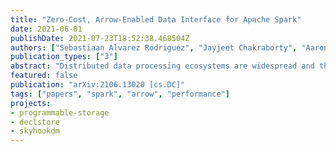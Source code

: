 ```yaml
---
title: "Zero-Cost, Arrow-Enabled Data Interface for Apache Spark"
date: 2021-06-01
publishDate: 2021-07-23T18:52:38.468504Z
authors: ["Sebastiaan Alvarez Rodriguez", "Jayjeet Chakraborty", "Aaron Chu", "Ivo Jimenez", "Jeff LeFevre", "Carlos Maltzahn", "Alexandru Uta"]
publication_types: ["3"]
abstract: "Distributed data processing ecosystems are widespread and their components are highly specialized, such that efficient interoperability is urgent. Recently, Apache Arrow was chosen by the community to serve as a format mediator, providing efficient in-memory data representation. Arrow enables efficient data movement between data processing and storage engines, significantly improving interoperability and overall performance. In this work, we design a new zero-cost data interoperability layer between Apache Spark and Arrow-based data sources through the Arrow Dataset API. Our novel data interface helps separate the computation (Spark) and data (Arrow) layers. This enables practitioners to seamlessly use Spark to access data from all Arrow Dataset API-enabled data sources and frameworks. To benefit our community, we open-source our work and show that consuming data through Apache Arrow is zero-cost: our novel data interface is either on-par or more performant than native Spark."
featured: false
publication: "arXiv:2106.13020 [cs.DC]"
tags: ["papers", "spark", "arrow", "performance"]
projects:
- programmable-storage
- declstore
- skyhookdm
---
```

